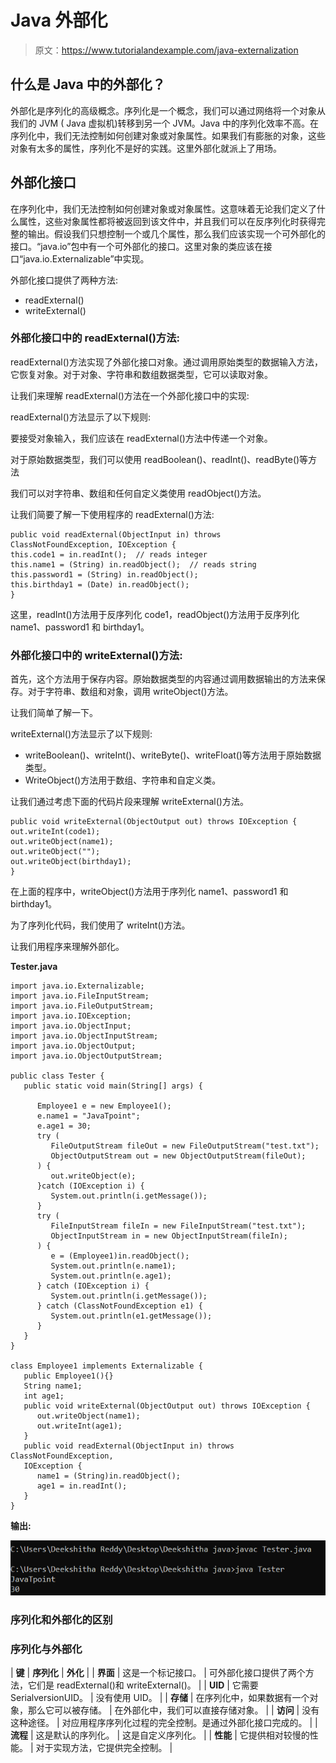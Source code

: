 # Java 外部化

> 原文：<https://www.tutorialandexample.com/java-externalization>

## 什么是 Java 中的外部化？

外部化是序列化的高级概念。序列化是一个概念，我们可以通过网络将一个对象从我们的 JVM ( Java 虚拟机)转移到另一个 JVM。Java 中的序列化效率不高。在序列化中，我们无法控制如何创建对象或对象属性。如果我们有膨胀的对象，这些对象有太多的属性，序列化不是好的实践。这里外部化就派上了用场。

## 外部化接口

在序列化中，我们无法控制如何创建对象或对象属性。这意味着无论我们定义了什么属性，这些对象属性都将被返回到该文件中，并且我们可以在反序列化时获得完整的输出。假设我们只想控制一个或几个属性，那么我们应该实现一个可外部化的接口。“java.io”包中有一个可外部化的接口。这里对象的类应该在接口“java.io.Externalizable”中实现。

外部化接口提供了两种方法:

*   readExternal()
*   writeExternal()

### 外部化接口中的 readExternal()方法:

readExternal()方法实现了外部化接口对象。通过调用原始类型的数据输入方法，它恢复对象。对于对象、字符串和数组数据类型，它可以读取对象。

让我们来理解 readExternal()方法在一个外部化接口中的实现:

readExternal()方法显示了以下规则:

要接受对象输入，我们应该在 readExternal()方法中传递一个对象。

对于原始数据类型，我们可以使用 readBoolean()、readInt()、readByte()等方法

我们可以对字符串、数组和任何自定义类使用 readObject()方法。

让我们简要了解一下使用程序的 readExternal()方法:

```
public void readExternal(ObjectInput in) throws ClassNotFoundException, IOException {  
this.code1 = in.readInt();  // reads integer
this.name1 = (String) in.readObject();  // reads string
this.password1 = (String) in.readObject();  
this.birthday1 = (Date) in.readObject();  
} 
```

这里，readInt()方法用于反序列化 code1，readObject()方法用于反序列化 name1、password1 和 birthday1。

### 外部化接口中的 writeExternal()方法:

首先，这个方法用于保存内容。原始数据类型的内容通过调用数据输出的方法来保存。对于字符串、数组和对象，调用 writeObject()方法。

让我们简单了解一下。

writeExternal()方法显示了以下规则:

*   writeBoolean()、writeInt()、writeByte()、writeFloat()等方法用于原始数据类型。
*   WriteObject()方法用于数组、字符串和自定义类。

让我们通过考虑下面的代码片段来理解 writeExternal()方法。

```
public void writeExternal(ObjectOutput out) throws IOException {  
out.writeInt(code1);  
out.writeObject(name1);  
out.writeObject("");  
out.writeObject(birthday1);  
} 
```

在上面的程序中，writeObject()方法用于序列化 name1、password1 和 birthday1。

为了序列化代码，我们使用了 writeInt()方法。

让我们用程序来理解外部化。

**Tester.java**

```
import java.io.Externalizable;
import java.io.FileInputStream;
import java.io.FileOutputStream;
import java.io.IOException;
import java.io.ObjectInput;
import java.io.ObjectInputStream;
import java.io.ObjectOutput;
import java.io.ObjectOutputStream;

public class Tester {
   public static void main(String[] args) {

      Employee1 e = new Employee1();
      e.name1 = "JavaTpoint";
      e.age1 = 30;
      try (
         FileOutputStream fileOut = new FileOutputStream("test.txt");
         ObjectOutputStream out = new ObjectOutputStream(fileOut);
      ) {
         out.writeObject(e);
      }catch (IOException i) {
         System.out.println(i.getMessage());
      }
      try (
         FileInputStream fileIn = new FileInputStream("test.txt");
         ObjectInputStream in = new ObjectInputStream(fileIn);
      ) {
         e = (Employee1)in.readObject();
         System.out.println(e.name1);
         System.out.println(e.age1);
      } catch (IOException i) {
         System.out.println(i.getMessage());
      } catch (ClassNotFoundException e1) {
         System.out.println(e1.getMessage());
      }
   }
}

class Employee1 implements Externalizable {
   public Employee1(){}
   String name1;
   int age1;
   public void writeExternal(ObjectOutput out) throws IOException {
      out.writeObject(name1);
      out.writeInt(age1);
   }
   public void readExternal(ObjectInput in) throws ClassNotFoundException,
   IOException {
      name1 = (String)in.readObject();
      age1 = in.readInt();
   }
} 
```

**输出:**

![Externalization in Java](img/a90fc8b6e0c8b35a048f542924cf81dd.png)

### 序列化和外部化的区别

### 序列化与外部化



| **键** | **序列化** | **外化** |
| **界面** | 这是一个标记接口。 | 可外部化接口提供了两个方法，它们是 readExternal()和 writeExternal()。 |
| **UID** | 它需要 SerialversionUID。 | 没有使用 UID。 |
| **存储** | 在序列化中，如果数据有一个对象，那么它可以被存储。 | 在外部化中，我们可以直接存储对象。 |
| **访问** | 没有这种途径。 | 对应用程序序列化过程的完全控制。是通过外部化接口完成的。 |
| **流程** | 这是默认的序列化。 | 这是自定义序列化。 |
| **性能** | 它提供相对较慢的性能。 | 对于实现方法，它提供完全控制。 |

